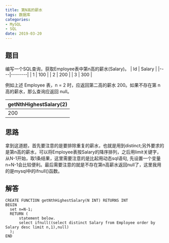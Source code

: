 ```yaml
---
title: 第N高的薪水
tags: 数据库
categories: 
- MySQL
- SQL
date: 2019-03-20 
---
```


## 题目
编写一个SQL查询，获取Employee表中第n高的薪水(Salary)。
| Id | Salary |
|----|--------|
| 1  | 100    |
| 2  | 200    |
| 3  | 300    |

例如上述 Employee 表，n = 2 时，应返回第二高的薪水 200。如果不存在第 n 高的薪水，那么查询应返回 null。


| getNthHighestSalary(2) |
|-|
| 200                    |

## 思路
拿到这道题，首先要注意的是要排除重复的薪水，也就是用到distinct;另外要求的是第n高的薪水，可以将Employee表按Salary的降序排列，之后用limit关键字，从N-1开始，取1条结果，这里需要注意的是比起用动态sql语句,
先设置一个变量n=N-1会比较便利。最后需要注意的就是不存在第n高薪水返回null了，这里我用的是mysql中的ifnull()函数。

## 解答
```
CREATE FUNCTION getNthHighestSalary(N INT) RETURNS INT
BEGIN
  set n=N-1;
  RETURN (
      statement below.
      select ifnull((select distinct Salary from Employee order by Salary desc limit n,1),null)
  );
END
```
